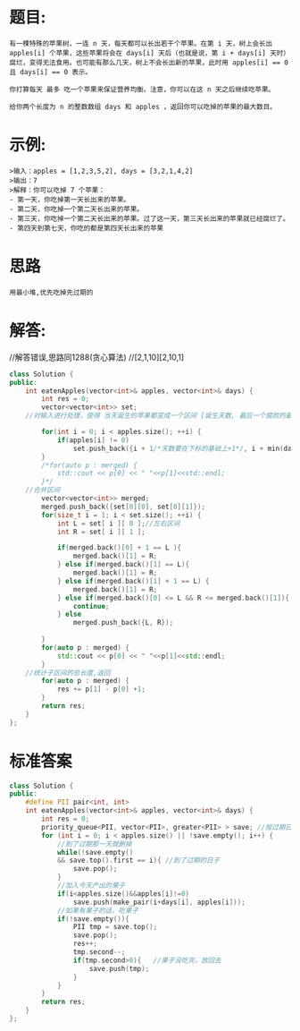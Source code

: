 # 题目:
    有一棵特殊的苹果树，一连 n 天，每天都可以长出若干个苹果。在第 i 天，树上会长出 apples[i] 个苹果，这些苹果将会在 days[i] 天后（也就是说，第 i + days[i] 天时）腐烂，变得无法食用。也可能有那么几天，树上不会长出新的苹果，此时用 apples[i] == 0 且 days[i] == 0 表示。

    你打算每天 最多 吃一个苹果来保证营养均衡。注意，你可以在这 n 天之后继续吃苹果。

    给你两个长度为 n 的整数数组 days 和 apples ，返回你可以吃掉的苹果的最大数目。

# 示例:
    >输入：apples = [1,2,3,5,2], days = [3,2,1,4,2]
    >输出：7
    >解释：你可以吃掉 7 个苹果：
    - 第一天，你吃掉第一天长出来的苹果。
    - 第二天，你吃掉一个第二天长出来的苹果。
    - 第三天，你吃掉一个第二天长出来的苹果。过了这一天，第三天长出来的苹果就已经腐烂了。
    - 第四天到第七天，你吃的都是第四天长出来的苹果

# 思路
    用最小堆,优先吃掉先过期的
# 解答:
//解答错误,思路同1288(贪心算法)
//[2,1,10][2,10,1]
```c++
class Solution {
public:
    int eatenApples(vector<int>& apples, vector<int>& days) {
        int res = 0;
        vector<vector<int>> set;
    //对输入进行处理，使得 当天诞生的苹果都变成一个区间 [诞生天数, 最后一个腐败的最后一天/ 每天吃一个苹果可以吃多少天]

        for(int i = 0; i < apples.size(); ++i) {
            if(apples[i] != 0)
                set.push_back({i + 1/*天数要在下标的基础上+1*/, i + min(days[i], apples[i])});
        }
        /*for(auto p : merged) {
            std::cout << p[0] << " "<<p[1]<<std::endl;
        }*/
    //合并区间
        vector<vector<int>> merged;
        merged.push_back({set[0][0], set[0][1]});
        for(size_t i = 1; i < set.size(); ++i) {
            int L = set[ i ][ 0 ];//左右区间
            int R = set[ i ][ 1 ];

            if(merged.back()[0] + 1 == L ){
                merged.back()[1] = R; 
            } else if(merged.back()[1] == L){
                merged.back()[1] = R;
            } else if(merged.back()[1] + 1 == L) {
                merged.back()[1] = R;
            } else if(merged.back()[0] <= L && R <= merged.back()[1]){
                continue;
            } else
                merged.push_back({L, R});
            
        }
        for(auto p : merged) {
            std::cout << p[0] << " "<<p[1]<<std::endl;
        }
    //统计子区间的总长度,返回
        for(auto p : merged) {
            res += p[1] - p[0] +1;
        }
        return res;
    }
};
```
# 标准答案
```c++
class Solution {
public:
    #define PII pair<int, int> 
    int eatenApples(vector<int>& apples, vector<int>& days) {
        int res = 0;
        priority_queue<PII, vector<PII>, greater<PII> > save; //按过期日期升序
        for (int i = 0; i < apples.size() || !save.empty(); i++) {
            //到了过期那一天就删掉
            while(!save.empty() 
            && save.top().first == i){ //到了过期的日子
                save.pop();
            }
            //加入今天产出的果子
            if(i<apples.size()&&apples[i]!=0)
                save.push(make_pair(i+days[i], apples[i]));
            //如果有果子的话，吃果子
            if(!save.empty()){
                PII tmp = save.top();
                save.pop();
                res++;
                tmp.second--;
                if(tmp.second>0){   //果子没吃完，放回去
                    save.push(tmp);
                }
            }
        }
        return res;
    }
};
```

    